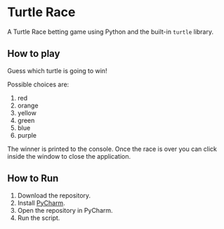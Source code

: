 # Turtle Race

A Turtle Race betting game using Python and the built-in `turtle` library.

## How to play
 
Guess which turtle is going to win!

Possible choices are:
1. red
2. orange
3. yellow
4. green
5. blue
6. purple

The winner is printed to the console.
Once the race is over you can click inside the window to close the application.

## How to Run  
1. Download the repository.
2. Install [PyCharm](https://www.jetbrains.com/pycharm/).
3. Open the repository in PyCharm.
4. Run the script.